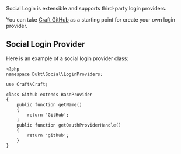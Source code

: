 Social Login is extensible and supports third-party login providers.

You can take [Craft GitHub](https://github.com/dukt/craft-github) as a starting point for create your own login provider.

## Social Login Provider

Here is an example of a social login provider class:

    <?php
    namespace Dukt\Social\LoginProviders;

    use Craft\Craft;

    class Github extends BaseProvider
    {
        public function getName()
        {
            return 'GitHub';
        }
        public function getOauthProviderHandle()
        {
            return 'github';
        }
    }